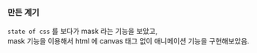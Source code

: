 ### 만든 계기 
`state of css` 를 보다가 mask 라는 기능을 보았고,    
mask 기능을 이용해서 html 에 canvas 태그 없이 애니메이션 기능을 구현해보았음.